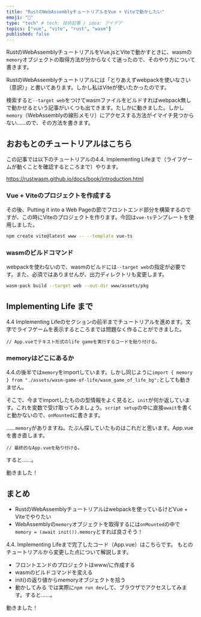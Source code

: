 ```yaml
---
title: "RustのWebAssemblyチュートリアルをVue + Viteで動かしたい"
emoji: "🏁"
type: "tech" # tech: 技術記事 / idea: アイデア
topics: ["vue", "vite", "rust", "wasm"]
published: false
---
```


RustのWebAssemblyチュートリアルをVue.jsとViteで動かすときに、wasmの``memory``オブジェクトの取得方法が分からなくて迷ったので、そのやり方について書きます。

RustのWebAssemblyチュートリアルには「とりあえずwebpackを使いなさい（意訳）」と書いてあります。しかし私はViteが使いたかったのです。

検索すると``--target web``をつけてwasmファイルをビルドすればwebpack無しで動かせるという記事がいくつも出てきます。たしかに動きました。しかし``memory``（WebAssemblyの線形メモリ）にアクセスする方法がイマイチ見つからない……ので、その方法を書きます。

## おおもとのチュートリアルはこちら

この記事では以下のチュートリアルの4.4. Implementing Lifeまで（ライフゲームが動くことを確認するところまで）やります。

https://rustwasm.github.io/docs/book/introduction.html



### Vue + Viteのプロジェクトを作成する

その後、Putting it into a Web Pageの節でフロントエンド部分を構築するのですが、この時にViteのプロジェクトを作ります。今回は``vue-ts``テンプレートを使用しました。

```sh
npm create vite@latest www -- --template vue-ts
```

### wasmのビルドコマンド

webpackを使わないので、wasmのビルドには``--target web``の指定が必要です。また、必須ではありませんが、出力ディレクトリも変更します。

```sh
wasm-pack build --target web --out-dir www/assets/pkg
```

## Implementing Life まで

4.4 Implementing Lifeのセクションの前半までチュートリアルを進めます。文字でライフゲームを表示するところまでは問題なく作ることができました。

<!-- App.vueのコードを貼り付ける -->
```ts:App.vue
// App.vueでテキスト形式のlife gameを実行するコードを貼り付ける。
```

### memoryはどこにあるか

4.4.の後半では``memory``をimportしています。しかし同じように``import { memory } from "./assets/wasm-game-of-life/wasm_game_of_life_bg";``としても動きません。

そこで、今までimportしたものの型情報をよく見ると、``init``が何か返しています。これを変数で受け取ってみましょう。``script setup``の中に直接``await``を書くと動かないので、``onMounted``に書きます。

……``memory``がありますね。たぶん探していたものはこれだと思います。App.vueを書き直します。

```ts:App.vue
// 最終的なApp.vueを貼り付ける。
```

すると……。

<!-- 動いた画像を貼り付ける -->

動きました！

## まとめ

* RustのWebAssemblyチュートリアルはwebpackを使っているけどVue + Viteでやりたい
* WebAssemblyの``memory``オブジェクトを取得するには``onMounted``の中で``memory = (await init()).memory``とすれば良さそう！

<!--  -->
4.4. Implementing Lifeまで完了したコード（App.vue）はこちらです。
もとのチュートリアルから変更した点について解説します。
* フロントエンドのプロジェクトはwww/に作成する
* wasmのビルドコマンドを変える
* init()の返り値からmemoryオブジェクトを拾う
* 動かしてみる
では実際に``npm run dev``して、ブラウザでアクセスしてみます。すると……。

<!-- 動いた画像を貼り付ける -->

動きました！

